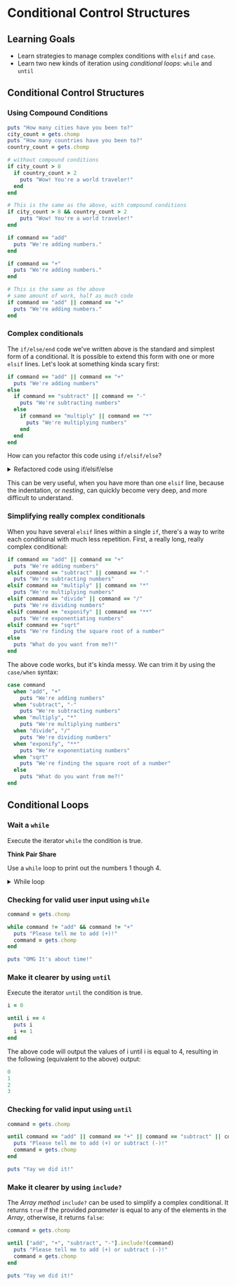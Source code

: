 
# Conditional Control Structures
## Learning Goals
- Learn strategies to manage complex conditions with `elsif` and `case`.
- Learn two new kinds of iteration using _conditional loops_: `while` and `until`

## Conditional Control Structures

### Using Compound Conditions

```ruby
puts "How many cities have you been to?"
city_count = gets.chomp
puts "How many countries have you been to?"
country_count = gets.chomp

# without compound conditions
if city_count > 8
  if country_count > 2
    puts "Wow! You're a world traveler!"
  end
end

# This is the same as the above, with compound conditions
if city_count > 8 && country_count > 2
    puts "Wow! You're a world traveler!"
end
```

```ruby
if command == "add"
  puts "We're adding numbers."
end

if command == "+"
  puts "We're adding numbers."
end

# This is the same as the above
# same amount of work, half as much code
if command == "add" || command == "+"
  puts "We're adding numbers."
end
```

### Complex conditionals
The `if/else/end` code we've written above is the standard and simplest form of a conditional. It is possible to extend this form with one or more `elsif` lines. Let's look at something kinda scary first:

```ruby
if command == "add" || command == "+"
  puts "We're adding numbers"
else
  if command == "subtract" || command == "-"
    puts "We're subtracting numbers"
  else
    if command == "multiply" || command == "*"
      puts "We're multiplying numbers"
    end
  end
end
```
How can you refactor this code using `if/elsif/else`?

<details>

  <summary>
  Refactored code using if/elsif/else

  </summary>

  ```ruby
  # This is equivalent to the above
  if command == "add" || command == "+"
    puts "We're adding numbers"
  elsif command == "subtract" || command == "-"
    puts "We're subtracting numbers"
  elsif command == "multiply" || command == "*"
    puts "We're multiplying numbers"
  end
  ```
</details>

This can be very useful, when you have more than one `elsif` line, because the indentation, or *nesting*, can quickly become very deep, and more difficult to understand.


### Simplifying really complex conditionals
When you have several `elsif` lines within a single `if`, there's a way to write each conditional with much less repetition. First, a really long, really complex conditional:

```ruby
if command == "add" || command == "+"
  puts "We're adding numbers"
elsif command == "subtract" || command == "-"
  puts "We're subtracting numbers"
elsif command == "multiply" || command == "*"
  puts "We're multiplying numbers"
elsif command == "divide" || command == "/"
  puts "We're dividing numbers"
elsif command == "exponify" || command == "**"
  puts "We're exponentiating numbers"
elsif command == "sqrt"
  puts "We're finding the square root of a number"
else
  puts "What do you want from me?!"
end
```

The above code works, but it's kinda messy. We can trim it by using the `case/when` syntax:
```ruby
case command
  when "add", "+"
    puts "We're adding numbers"
  when "subtract", "-"
    puts "We're subtracting numbers"
  when "multiply", "*"
    puts "We're multiplying numbers"
  when "divide", "/"
    puts "We're dividing numbers"
  when "exponify", "**"
    puts "We're exponentiating numbers"
  when "sqrt"
    puts "We're finding the square root of a number"
  else
    puts "What do you want from me?!"
end
```

## Conditional Loops
### Wait a `while`
Execute the iterator `while` the condition is true.

**Think Pair Share** 

Use a `while` loop to print out the numbers 1 though 4.

<details>

  <summary>
  While loop
  </summary>

  ```ruby
  i = 0

  while i < 4
    puts i
    i += 1
  end
  ```

  The above code will output the values of i until i is no longer less than 4, resulting in the following output:

  ```ruby
  0
  1
  2
  3
  ```

</details>

### Checking for valid user input using `while`

```ruby
command = gets.chomp

while command != "add" && command != "+"
  puts "Please tell me to add (+)!"
  command = gets.chomp
end

puts "OMG It's about time!"
```

### Make it clearer by using `until`
Execute the iterator `until` the condition is true.

```ruby
i = 0

until i == 4
  puts i
  i += 1
end
```

The above code will output the values of i until i is equal to 4, resulting in the following (equivalent to the above) output:

```ruby
0
1
2
3
```
### Checking for valid input using `until`

```ruby
command = gets.chomp

until command == "add" || command == "+" || command == "subtract" || command == "-"
  puts "Please tell me to add (+) or subtract (-)!"
  command = gets.chomp
end

puts "Yay we did it!"
```

### Make it clearer by using `include?`
The _Array method_ `include?` can be used to simplify a complex conditional. It returns `true` if the provided _parameter_ is equal to any of the elements in the _Array_, otherwise, it returns `false`:

```ruby
command = gets.chomp

until ["add", "+", "subtract", "-"].include?(command)
  puts "Please tell me to add (+) or subtract (-)!"
  command = gets.chomp
end

puts "Yay we did it!"
```
